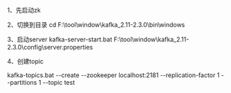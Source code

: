 1、先启动zk

2、切换到目录
cd F:\tool\window\kafka_2.11-2.3.0\bin\windows

3、启动server
kafka-server-start.bat F:\tool\window\kafka_2.11-2.3.0\config\server.properties

4、创建topic

kafka-topics.bat --create --zookeeper localhost:2181 --replication-factor 1 --partitions 1 --topic test
